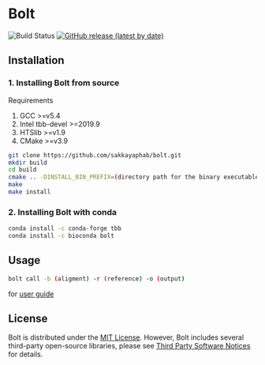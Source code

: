# Bolt
![Build Status](https://github.com/sakkayaphab/bolt/workflows/Ubuntu/badge.svg?branch=master)
[![GitHub release (latest by date)](https://img.shields.io/github/v/release/sakkayaphab/bolt)](https://github.com/sakkayaphab/bolt/releases)




## Installation

### 1. Installing Bolt from source

Requirements
1. GCC >=v5.4
2. Intel tbb-devel >=2019.9
3. HTSlib >=v1.9
4. CMake >=v3.9

```sh
git clone https://github.com/sakkayaphab/bolt.git
mkdir build
cd build
cmake .. -DINSTALL_BIN_PREFIX=(directory path for the binary executable file of Bolt) -DINCLUDE_LIBRARY_PREFIX=(directory path for include of libraries) -DLIBRARY_LINK_PREFIX=(directory path for lib of libraries)
make
make install
```


### 2. Installing Bolt with conda


```sh
conda install -c conda-forge tbb
conda install -c bioconda bolt
```


## Usage
```sh
bolt call -b (aligment) -r (reference) -o (output)
```
for [user guide][UserGuide]


[UserGuide]:docs/README.md

## License
Bolt is distributed under the [MIT License][MITLicense]. However, Bolt includes several third-party open-source libraries, please see [Third Party Software Notices][LICENSETHIRDPARTY] for details.


[MITLicense]:LICENSE
[LICENSETHIRDPARTY]:THIRD-PARTY-LICENSE